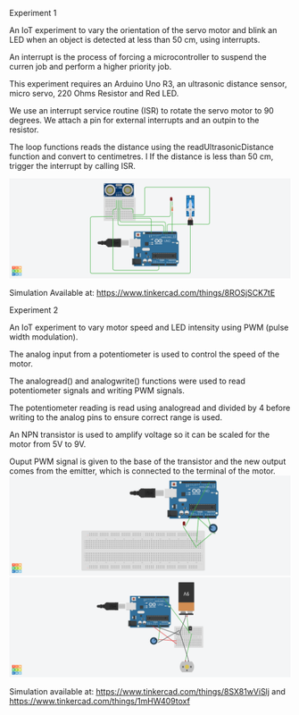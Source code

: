 Experiment 1

An IoT experiment to vary the orientation of the servo motor and blink an LED when an object is detected at less than 50 cm, using interrupts.

An interrupt is the process of forcing a microcontroller to suspend the curren job and perform a higher priority job.

This experiment requires an Arduino Uno R3, an ultrasonic distance sensor, micro servo, 220 Ohms Resistor and Red LED.

We use an interrupt service routine (ISR) to rotate the servo motor to 90 degrees. 
We attach a pin for external interrupts and an outpin to the resistor.

The loop functions reads the distance using the readUltrasonicDistance function and convert to centimetres. I
If the distance is less than 50 cm, trigger the interrupt by calling ISR.

![Circuit Diagram](https://github.com/arushi-mittal/iot-lab/blob/main/exp_1.png?raw=true)

Simulation Available at: https://www.tinkercad.com/things/8ROSjSCK7tE

Experiment 2

An IoT experiment to vary motor speed and LED intensity using PWM (pulse width modulation).

The analog input from a potentiometer is used to control the speed of the motor.

The analogread() and analogwrite() functions were used to read potentiometer signals and writing PWM signals.


The potentiometer reading is read using analogread and divided by 4 before writing to the analog pins to ensure correct range is used.

An NPN transistor is used to amplify voltage so it can be scaled for the motor from 5V to 9V.

Ouput PWM signal is given to the base of the transistor and the new output comes from the emitter, which is connected to the terminal of the motor. 
![Circuit Diagram Part a](https://github.com/arushi-mittal/iot-lab/blob/main/exp_2a.png?raw=true)
![Circuit Diagram Part b](https://github.com/arushi-mittal/iot-lab/blob/main/exp_2b.png?raw=true)

Simulation available at: https://www.tinkercad.com/things/8SX81wViSlj and https://www.tinkercad.com/things/1mHW409toxf
